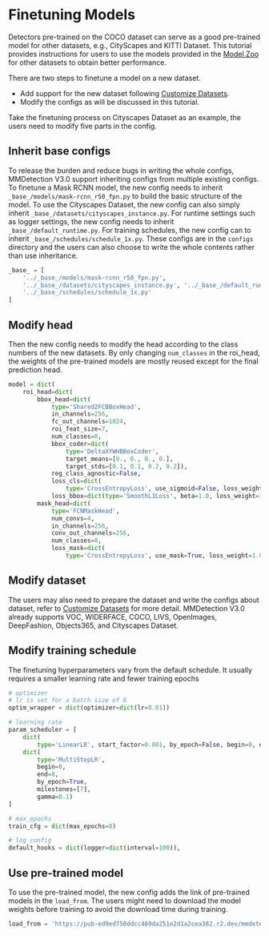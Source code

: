 # Finetuning Models

Detectors pre-trained on the COCO dataset can serve as a good pre-trained model for other datasets, e.g., CityScapes and KITTI Dataset.
This tutorial provides instructions for users to use the models provided in the [Model Zoo](../model_zoo.md) for other datasets to obtain better performance.

There are two steps to finetune a model on a new dataset.

- Add support for the new dataset following [Customize Datasets](../advanced_guides/customize_dataset.md).
- Modify the configs as will be discussed in this tutorial.

Take the finetuning process on Cityscapes Dataset as an example, the users need to modify five parts in the config.

## Inherit base configs

To release the burden and reduce bugs in writing the whole configs, MMDetection V3.0 support inheriting configs from multiple existing configs. To finetune a Mask RCNN model, the new config needs to inherit
`_base_/models/mask-rcnn_r50_fpn.py` to build the basic structure of the model. To use the Cityscapes Dataset, the new config can also simply inherit `_base_/datasets/cityscapes_instance.py`. For runtime settings such as logger settings, the new config needs to inherit `_base_/default_runtime.py`. For training schedules, the new config can to inherit `_base_/schedules/schedule_1x.py`. These configs are in the `configs` directory and the users can also choose to write the whole contents rather than use inheritance.

```python
_base_ = [
    '../_base_/models/mask-rcnn_r50_fpn.py',
    '../_base_/datasets/cityscapes_instance.py', '../_base_/default_runtime.py',
    '../_base_/schedules/schedule_1x.py'
]
```

## Modify head

Then the new config needs to modify the head according to the class numbers of the new datasets. By only changing `num_classes` in the roi_head, the weights of the pre-trained models are mostly reused except for the final prediction head.

```python
model = dict(
    roi_head=dict(
        bbox_head=dict(
            type='Shared2FCBBoxHead',
            in_channels=256,
            fc_out_channels=1024,
            roi_feat_size=7,
            num_classes=8,
            bbox_coder=dict(
                type='DeltaXYWHBBoxCoder',
                target_means=[0., 0., 0., 0.],
                target_stds=[0.1, 0.1, 0.2, 0.2]),
            reg_class_agnostic=False,
            loss_cls=dict(
                type='CrossEntropyLoss', use_sigmoid=False, loss_weight=1.0),
            loss_bbox=dict(type='SmoothL1Loss', beta=1.0, loss_weight=1.0)),
        mask_head=dict(
            type='FCNMaskHead',
            num_convs=4,
            in_channels=256,
            conv_out_channels=256,
            num_classes=8,
            loss_mask=dict(
                type='CrossEntropyLoss', use_mask=True, loss_weight=1.0))))
```

## Modify dataset

The users may also need to prepare the dataset and write the configs about dataset, refer to [Customize Datasets](../advanced_guides/customize_dataset.md) for more detail. MMDetection V3.0 already supports VOC, WIDERFACE, COCO, LIVS, OpenImages, DeepFashion, Objects365, and Cityscapes Dataset.

## Modify training schedule

The finetuning hyperparameters vary from the default schedule. It usually requires a smaller learning rate and fewer training epochs

```python
# optimizer
# lr is set for a batch size of 8
optim_wrapper = dict(optimizer=dict(lr=0.01))

# learning rate
param_scheduler = [
    dict(
        type='LinearLR', start_factor=0.001, by_epoch=False, begin=0, end=500),
    dict(
        type='MultiStepLR',
        begin=0,
        end=8,
        by_epoch=True,
        milestones=[7],
        gamma=0.1)
]

# max_epochs
train_cfg = dict(max_epochs=8)

# log config
default_hooks = dict(logger=dict(interval=100)),
```

## Use pre-trained model

To use the pre-trained model, the new config adds the link of pre-trained models in the `load_from`. The users might need to download the model weights before training to avoid the download time during training.

```python
load_from = 'https://pub-ed9ed750ddcc469da251e2d1a2cea382.r2.dev/mmdetection/v2.0/mask_rcnn/mask_rcnn_r50_caffe_fpn_mstrain-poly_3x_coco/mask_rcnn_r50_caffe_fpn_mstrain-poly_3x_coco_bbox_mAP-0.408__segm_mAP-0.37_20200504_163245-42aa3d00.pth'  # noqa
```
